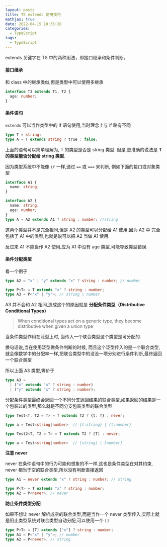 ```yaml
---
layout: posts
title: TS extends 使用技巧
mathjax: true
date: 2022-04-15 10:35:28
categories:
  - TypeScript
tags:
  - TypeScript
---
```


extends 关键字在 TS 中的两种用法，即接口继承和条件判断。

#### 接口继承

和 class 中的继承类似,但是类型中可以使用多继承

```ts
interface T3 extends T1, T2 {
  age: number;
}
```

#### 条件语句

`extends` 可以当作类型中的 if 语句使用,当时理念上与 if 略有不同

```ts
type T = string;
type A = T extends string ? true : false;
```

上面的语句可以简单理解为, T 的类型是否是 string 类型. 但是,更准确的说法是 **T 的类型能否分配给 string 类型**.

因为类型系统中不能像 `if` 一样,通过 `==` 或 `===` 来判断, 例如下面的接口或对象类型

```ts
interface A1 {
  name: string;
}

interface A2 {
  name: string;
  age: number;
}
type A = A2 extends A1 ? string : number; //string
```

这两个类型并不是完全相同,但是 A2 的类型可以分配给 A1 使用,因为 A2 中 完全包括了 A1 中的类型,也就是说可以把 A2 当做 A1 使用.

反过来 A1 不能当作 A2 使用,应为 A1 中没有 age 类型,可能导致类型错误.

#### 条件分配类型

看一个例子

```ts
type A2 = "x" | "y" extends "x" ? string : number; // number

type P<T> = T extends "x" ? string : number;
type A3 = P<"x" | "y">; // string | number
```

A3 并不会和 A2 相同,造成这个的原因就是 **分配条件类型（Distributive Conditional Types）**

> When conditional types act on a generic type, they become distributive when given a union type

当条件类型作用在泛型上时, 当传入一个联合类型这个类型是可分配的.

换句话说,当在使用泛型做条件判断的时候, 而且这个泛型传入的是一个联合类型,就会像数学中的分配率一样,把联合类型中的没没一项分别进行条件判断,最终返回一个联合类型

所以上面 A3 类型,等价于

```ts
type A3 =
  | ("x" extends "x" ? string : number)
  | ("y" extends "x" ? string : number);
```

分配条件类型最终会返回一个不同分支返回结果的联合类型,如果返回的结果是一个包装过的类型,那么就是不同分支包装类型的联合类型

```ts
type Test<T, T2 = T> = T extends T2 ? {t: T} : never;

type a = Test<string|number>  // {t:string} | {t:number}

type Test2<T, T2 = T> = T extends T2 ? [T] : never;

type a = Test<string|number>  // [string] | [number]
```

**注意 never**

never 在条件语句中的行为可能和想象的不一样,这也是条件类型在对其约束, never 相当于空的联合类型,所以没有判断直接返回

```ts
type A1 = never extends "x" ? string : number; // string

type P<T> = T extends "x" ? string : number;
type A2 = P<never>; // never
```

**防止条件类型分配**

如果不想让 never 解析成空的联合类型,而是当作一个 never 类型传入,实际上就是阻止类型系统对联合类型自动分配,可以使用一个 `[]`

```ts
type P<T> = [T] extends ["x"] ? string : number;
type A1 = P<"x" | "y">; // number
type A2 = P<never>; // string
```

